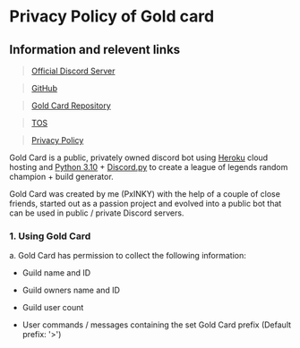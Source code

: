 # Privacy Policy of Gold card
## Information and relevent links
> [Official Discord Server](https://discord.gg/jFY3pPtm2u)

> [GitHub](https://github.com/PxINKY)

> [Gold Card Repository](https://github.com/PxINKY/GoldCard)

> [TOS](https://github.com/PxINKY/GoldCard/blob/main/Terms%20Of%20Service.md)

> [Privacy Policy](https://github.com/PxINKY/GoldCard/blob/main/Privacy%20Policy.md)

Gold Card is a public, privately owned discord bot using [Heroku](https://www.heroku.com/) cloud hosting and [Python 3.10](https://www.python.org/) + [Discord.py](https://discordpy.readthedocs.io/en/stable/) to create a league of legends random champion + build generator.

Gold Card was created by me (PxINKY) with the help of a couple of close friends, started out as a passion project and evolved into a public bot that can be used in public / private Discord servers.


### 1. Using Gold Card
a. Gold Card has permission to collect the following information:

* Guild name and ID

* Guild owners name and ID

* Guild user count

* User commands / messages containing the set Gold Card prefix (Default prefix: '>')
